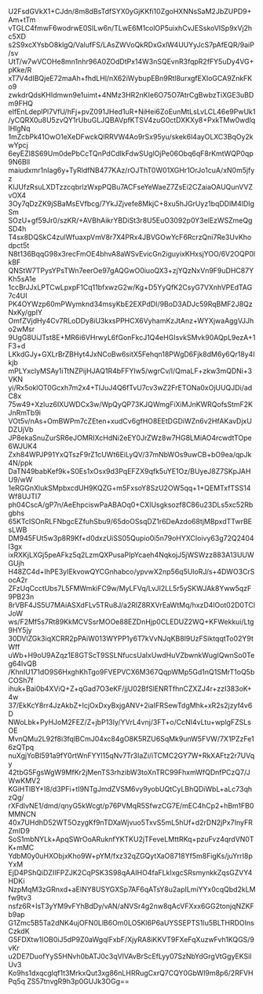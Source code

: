 U2FsdGVkX1+CJdn/8m8dBsTdfSYX0yGjKKfi10ZgoHXNNsSaM2JbZUPD9+Am+tTm
vTGLC4fmwF6wodrwE0SILw6n/TLwE6M1colOP5uixhCvJESskoVISp9xVj2hc5XD
s2S9xcXYsbO8klgQ/ValufFS/LAsZWVoQkRDxGxlW4UUYyJcS7pAfEQR/9aiP/sv
UtT/w7wVCOHe8mn1nhr96A0ZOdDtPx14W3nSQEvnR3fqpR2fFY5uDy4VG+pKke/R
xT7V4dIBQjeE72maAh+fhdLHl/nX62iWybupEBn9Rtl8urxgfEXIoGCA9ZnkFKo9
zwkdrQdsKHIdmwn9e1uimt+4NMz3HR2nKIe6O75O7AtrCgBwbzTiXGE3uBDm9FHQ
eIfEnLdeplPl7VfU/hFj+pvZ091JHed1uR+NiHei6ZoEunMtLsLvLCL46e9PwUk1
/yCQRX0u8U5zvQY1rUbuGLJQBAVpfKTSV4zuG0ctDXKXy8+PxkTMw0wdIqlHlgNq
1mZcbPk41OwO1eXeDFwckQlRRVW4Ao9rSx95yu/skek6l4ayOLXC3BqOy2kwYpcj
6eyEZI8S69Um0dePbCcTQnPdCdIkFdwSUglOjPe06Obq6qF8rKmtWQP0qp9N6BlI
maiudxmr1nIag6y+TyRldfNB477KAz/rOJThT0W01XGHr1OrJo1cuA/xN0m5jfyz
KlJUfzRsuLXDTzzcqbrlzWxpPQBu7ACFseYeWaeZ7ZsEi2CZaiaOAUQunVVZvOX4
3Oy7qDzZK9jSBaMsEVfbcg/7YkJZjvefe8MkjC+8xu5hJGrUyz1bqDDlM4lDIgSm
SOzU+gf59Jr0/szKR/+AVBhAikrYBDiSt3r8U5EuO3092p0Y3elEzWSZmeQgSD4h
T4sx8DQSkC4zulWfuaxpVmV8r7X4PRx4JBVGOwYcF6RcrzQni7Re3UvKhodpct5t
N8t136BqqG98x3recFmOE4bhvA8aWSvEvicGn2iguyixKHxsjYOO/6V2OQP0lkBF
QNStW7TPysYPsTWn7eerOe97gAQGwO0iuoQX3+zjYQzNxVn9F9uDHC87YKh5sA1e
1ccBrJJxLPTCwLpxpF1Cq11bfxwzG2w/Kg+D5YyQfK2CsyG7VXnhVPEdTAG7c4UI
PK4OYWzp60mPWymknd34msyKbE2EXPdDI/9BoD3ADJc59RqBMF2J8QzNxKy/gpIY
OmfZVjdHy4Cv7RLoDDy8iU3kxsPPHCX6VyhamKzJtAnz+WYXjwaAggVJJho2wMsr
9UgG8UiJTst8E+MR6i6VHrwyL6fGonFkcJ1Q4eHGIsvkSMvk90AQpL9ezA+1F3+d
LKkdGJy+GXLrBrZBHyt4JxNCoBw6sitX5Fehqn18PWgD6Fjk8dM6y6Qr18y4Ikjb
mPLYxclyMSAy1iTtNZPijHJAQ1R4bFFYIw5/wgrCv/l/QmaLF+zkw3mQDNi+3VKN
yi/Rx5oklOT0Gcxh7m2x4+TIJuJ4Q6fTvU7cv3wZ2FrETONa0xOjUUQJDi/adC8x
75w49+XzIuz6IXUWDCx3w/WpQyQP73KJQWmgFiXiMJnKWRQofsStmF2KJnRmTb9i
VOt5v/nAs+OmBWPm7cZEten+xudCv6gfHO8EEtDGDiWZn6v2HfAKavDjxUDZUjVb
JP8ekaSnuZurSR6eJOMRIXcHdNi2eEY0JrZWz8w7HG8LMiAO4rcwdtTOpe6WJUK4
Zxh84WPJP91YxQTszF9rZ1cUWt6EiLyQV/37mNbWOs9uwCB+bO9ea/qpJk4N/ppk
DaTN49babKef9k+S0Es1xOsx9d3PqEFZX9qfk5uYE1Oz/BUyeJ8Z7SKpJAHU9/wW
1eRGGnXlukSMpbxcdUH9KQZG+m5FxsoY8SzU2OW5qq+1+QEMTxfTSS14Wf8UJTI7
ph04CscA/gP7n/AeEhpciswPaABAOq0+CXlUsgksozf8C86u23DLs5xc52Rbgbhs
65KTcISOnRLFNbgcEZfuhSbu9/65doOSsqDZ1r6DeAzdo68tjMBpxdTTwrBEsLWB
DM945FUt5w3p8R9Kf+d0dxzUiSS05Qupio0i5n79oHYXCIoivy63g72Q2404l3gx
ixRXKjLXGj5peAFkz5q2LzmQXPusaPIpYcaeh4NqkojJ5jWSWzz883A13UUWGUjh
H48ZC4d+IhPE3yIEkvowQYCGnhabco/ypvwX2np56q5UloRJ/s+4DWO3CrSocA2r
ZFzUqCcctUbs7L5FMWmkiFC9w/MyLFVq/LvJI2LL5r5ySKWJAk8Yww5qzF9PB23n
8rVBF4JS5U7MAiASXdFLv5TRu8J/a2RlZ8RXVrEaWtMq/hxzD4lOot02D0TClJoW
ws/F2Mf5s7Rt89KkMCVSsrMOOe88EZDnHjp0CLEDUZ2WQ+KFWekkui/Ltg9HY5jy
30DVlZGk3iqXCRR2pPAiW013WYPP1y6T7kVvNJqKB8l9UzFSiktqqtTo02Y9tWff
uWb+H9oU9AZqz1E8GTScT9SSLNfucsUaIxUwdHuVZbwnkWugIQwnSo0Teg64IvQB
/KhnIU171dO9S6HxghKhTgo9FVEPVCX6M367QqpWMp5Gd1nQ1SMrT1oQ5bCOSh7f
ihuk+Bai0b4XViQ+Z+qGad7O3eKF/jjU02BfSlENRTfhnCZXZJ4r+zzI383oK+4w
37/EkKcY8rr4JzAkbZ+IcjOxDxyBxjgANV+2iaIFRSewTdgMhk+xR2s2jzyf4v6D
NWoLbk+PyHJoM2FEZ/Z+jbP13Iy/YVrL4vnj/3FT+o/CcNI4vLtu+wplgFZSLsOE
MvnQMu2L92f8i3fqlBCmJ04xc84gO8K5RZU6SqMk9unW5FVW/7X1PZzFe16zQTpq
nuXgjYoBl591a9fY0rtWnFYYl15qNv7Tr3IaZi/iTCMC2GY7W+RkXAFtz2r7UVqy
42tbG5FgsWgW9MfKr2jMenTS3rhzibW3toXnTRC99FhxmWfQDnfPCzQ7/JWwKMV2
KGiHTIBY+I8/d3PFi+tI9NTgJmdZVSM6vy9yobUQtCyLBhQDiWbL+aLc73qhzQg/
rXFdlvNE1/dmd/qnyG5kWcgt/p76PVMqR5SfwzCG7E/mEC4hCp2+hBm1FB0MMNCN
40x7UHdhD52WT5OzygKf9nTDXaWjvuo5TxvS5mL5hUf+d2rDN2jPx7InyFRZmID9
SoS1mbNYLk+ApqSWrOoARuknfYKTKU2jTFeveLMttRKq+pzuFvz4qrdVN0TK+mMC
YdbM0y0uHXObjxKho9W+pYM/fxz32qZGQytXaO8718Yf5m8FigKs/juYrrI8pYxM
EjD4PShQiDZIIFPZJK2CqPSK3S98qAAIHO4faFLkIxgcSRsmynkkZqsGZVY4HDKi
NzpMqM3zGRnxd+aElNY8USYGXSp7AF6qATsY8u2apILmiYYx0cqQbd2kLMfw9tv3
nsfz6R+IsT3yYM9vFYhBdDy/vAN/aNVSr4g2nw8qAcVFXxx6GG2tonjqNZKFb9ap
G1Zmc5B5Ta2dNK4ujOFN0LlB6Om0LO5Kl6P6aUYSSEPTS1Iu5BLTHRDOInsCzkdK
G5FDXtw1IOB0iJ5dP9Z0aWgqlFxbF/XjyRA8iKKVT9FXeFqXuzwFvh1KQGS/9vKr
u2DE7DuofYyS5HNvh0bATJ0c3qVIVAvBrScEfLyy07SzNbYdGrgVtGgyEKSilUv3
Ko9hs1dxqcglqf1t3MrkxQut3xg86nLHRRugCxrQ7CQY0GbWI9m8p6/2RFVHPq5q
ZS57tnvgR9h3p0GUJk3OGg==
